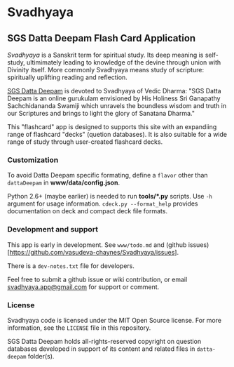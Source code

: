 Svadhyaya
=========

SGS Datta Deepam Flash Card Application
---------------------------------------

*Svadhyaya* is a Sanskrit term for spiritual study. Its deep meaning is
self-study, ultimimately leading to knowledge of the devine through union
with Divinity itself. More commonly Svadhyaya means study of scripture:
spiritually uplifting reading and reflection.

[SGS Datta Deepam](http://www.sgsdattadeepam.org) is devoted to Svadhyaya
of Vedic Dharma: "SGS Datta Deepam is an online gurukulam envisioned by His
Holiness Sri Ganapathy Sachchidananda Swamiji which unravels the boundless
wisdom and truth in our Scriptures and brings to light the glory of
Sanatana Dharma."

This "flashcard" app is designed to supports this site with an expandiing
range of flashcard "decks" (quetion databases). It is also suitable for a wide
range of study through user-created flashcard decks.


### Customization

To avoid Datta Deepam specific formating, define a `flavor` other than `dattaDeepam` in **www/data/config.json**.

Python 2.6+ (maybe earlier) is needed to run **tools/*.py** scripts. Use `-h`
argument for usage information. `cdeck.py --format_help` provides documentation
on deck and compact deck file formats.


### Development and support

This app is early in development.
See `www/todo.md` and (github issues)[https://github.com/vasudeva-chaynes/Svadhyaya/issues].

There is a `dev-notes.txt` file for developers.

Feel free to submit a github issue or wiki contribution,
or email <svadhyaya.app@gmail.com> for support or comment.


### License

Svadhyaya code is licensed under the MIT Open Source license. For more information,
see the `LICENSE` file in this repository.

SGS Datta Deepam holds all-rights-reserved copyright on question databases developed in
support of its content and related files in `datta-deepam` folder(s).

